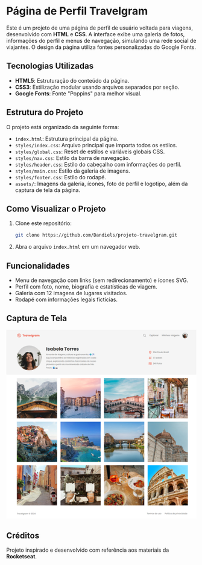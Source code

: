 # Página de Perfil Travelgram

Este é um projeto de uma página de perfil de usuário voltada para viagens, desenvolvido com **HTML** e **CSS**. A interface exibe uma galeria de fotos, informações do perfil e menus de navegação, simulando uma rede social de viajantes. O design da página utiliza fontes personalizadas do Google Fonts.

## Tecnologias Utilizadas

* **HTML5**: Estruturação do conteúdo da página.
* **CSS3**: Estilização modular usando arquivos separados por seção.
* **Google Fonts**: Fonte "Poppins" para melhor visual.

## Estrutura do Projeto

O projeto está organizado da seguinte forma:

* `index.html`: Estrutura principal da página.
* `styles/index.css`: Arquivo principal que importa todos os estilos.
* `styles/global.css`: Reset de estilos e variáveis globais CSS.
* `styles/nav.css`: Estilo da barra de navegação.
* `styles/header.css`: Estilo do cabeçalho com informações do perfil.
* `styles/main.css`: Estilo da galeria de imagens.
* `styles/footer.css`: Estilo do rodapé.
* `assets/`: Imagens da galeria, ícones, foto de perfil e logotipo, além da captura de tela da página.

## Como Visualizar o Projeto

1. Clone este repositório:

   ```bash
   git clone https://github.com/Dandiels/projeto-travelgram.git
   ```
2. Abra o arquivo `index.html` em um navegador web.

## Funcionalidades

* Menu de navegação com links (sem redirecionamento) e ícones SVG.
* Perfil com foto, nome, biografia e estatísticas de viagem.
* Galeria com 12 imagens de lugares visitados.
* Rodapé com informações legais fictícias.

## Captura de Tela
![Captura de Tela da Página do Perfil Travelgram](assets/projeto-travelgram.png)

## Créditos
Projeto inspirado e desenvolvido com referência aos materiais da **Rocketseat**.